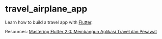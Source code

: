 # travel_airplane_app

Learn how to build a travel app with [Flutter](https://flutter.dev/).

Resources: [Mastering Flutter 2.0: Membangun Aplikasi Travel dan Pesawat](https://buildwithangga.com/kelas/mastering-flutter-20-membangun-aplikasi-travel-dan-pesawat)
